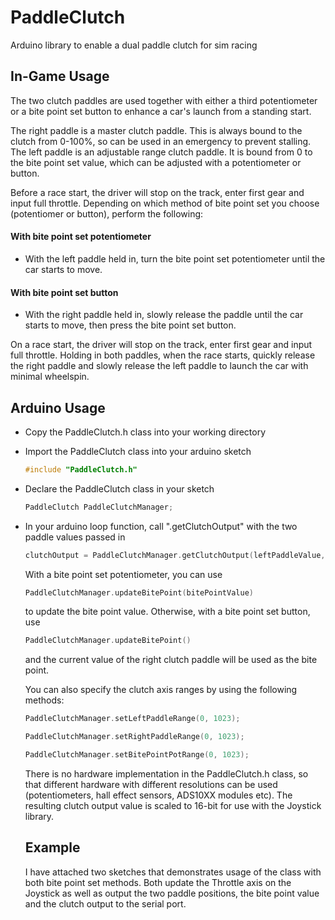# PaddleClutch
Arduino library to enable a dual paddle clutch for sim racing

## In-Game Usage

The two clutch paddles are used together with either a third potentiometer or a bite point set button to enhance a car's launch from a standing start.

The right paddle is a master clutch paddle. This is always bound to the clutch from 0-100%, so can be used in an emergency to prevent stalling.
The left paddle is an adjustable range clutch paddle. It is bound from 0 to the bite point set value, which can be adjusted with a potentiometer or button.

Before a race start, the driver will stop on the track, enter first gear and input full throttle. Depending on which method of bite point set you choose (potentiomer or button), perform the following:
#### With bite point set potentiometer
* With the left paddle held in, turn the bite point set potentiometer until the car starts to move.
#### With bite point set button
* With the right paddle held in, slowly release the paddle until the car starts to move, then press the bite point set button.


On a race start, the driver will stop on the track, enter first gear and input full throttle. Holding in both paddles, when the race starts, quickly release the right paddle and slowly release the left paddle to launch the car with minimal wheelspin.

## Arduino Usage

* Copy the PaddleClutch.h class into your working directory
* Import the PaddleClutch class into your arduino sketch
  ```C
  #include "PaddleClutch.h"
  ```
* Declare the PaddleClutch class in your sketch
  ```C
  PaddleClutch PaddleClutchManager;
  ```
* In your arduino loop function, call ".getClutchOutput" with the two paddle values passed in
  ```C
  clutchOutput = PaddleClutchManager.getClutchOutput(leftPaddleValue, rightPaddleValue);
  ```
  
  With a bite point set potentiometer, you can use
  ```C
  PaddleClutchManager.updateBitePoint(bitePointValue)
  ```
  to update the bite point value. Otherwise, with a bite point set button, use
  ```C
  PaddleClutchManager.updateBitePoint()
  ```
  and the current value of the right clutch paddle will be used as the bite point.
  
  You can also specify the clutch axis ranges by using the following methods:
  ```C
  PaddleClutchManager.setLeftPaddleRange(0, 1023);
  
  PaddleClutchManager.setRightPaddleRange(0, 1023);
  
  PaddleClutchManager.setBitePointPotRange(0, 1023);
  ```
  
  There is no hardware implementation in the PaddleClutch.h class, so that different hardware with different resolutions can be used (potentiometers, hall effect sensors, ADS10XX modules etc). The resulting clutch output value is scaled to 16-bit for use with the Joystick library.
  
  ## Example
  
  I have attached two sketches that demonstrates usage of the class with both bite point set methods. Both update the Throttle axis on the Joystick as well as output the two paddle positions, the bite point value and the clutch output to the serial port.
  
